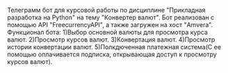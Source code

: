 Телеграмм бот для курсовой работы по дисциплине "Прикладная разработка на Python" на тему "Конвертер валют".
Бот реализован с помощью API "FreecurrencyAPI", а также загружен на хост "Amvera".
Функционал бота:
  1)Выбор основной валюты для просмотра курса валют.
  2)Просмотр курсов валют.
  3)Конвертация валют.
  4)Просмотр истории конвертации валют.
  5)Полкдюченная платежная система(С ее помощью оплачивается подписка, открывающая доступ к просмотру курсов валют).
